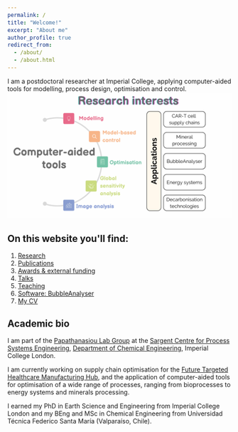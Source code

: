 ```yaml
---
permalink: /
title: "Welcome!"
excerpt: "About me"
author_profile: true
redirect_from: 
  - /about/
  - /about.html
---
```


I am a postdoctoral researcher at Imperial College, applying computer-aided tools for modelling, process design, optimisation and control. 
![](/_pages/inicio3.png)

## On this website you'll find:
1. [Research](/research)
2. [Publications](/publications)
3. [Awards & external funding](/awards)
4. [Talks](/talks.html)
5. [Teaching](/teaching.html)
6. [Software: BubbleAnalyser](/software)
7. [My CV](/cv)


## Academic bio

I am part of the [Papathanasiou Lab Group](https://www.papathanlab.com/) at the [Sargent Centre for Process Systems Engineering](https://www.imperial.ac.uk/process-systems-engineering/), [Department of Chemical Engineering](https://www.imperial.ac.uk/chemical-engineering/), Imperial College London. 

I am currently working on supply chain optimisation for the [Future Targeted Healthcare Manufacturing Hub](https://www.ucl.ac.uk/biochemical-engineering/research/research-and-training-centres/future-targeted-healthcare-manufacturing-hub), and the application of computer-aided tools for optimisation of a wide range of processes, ranging from bioprocesses to energy systems and minerals processing. 

I earned my PhD in Earth Science and Engineering from Imperial College London and my BEng and MSc in Chemical Engineering from Universidad Técnica Federico Santa María (Valparaíso, Chile). 




